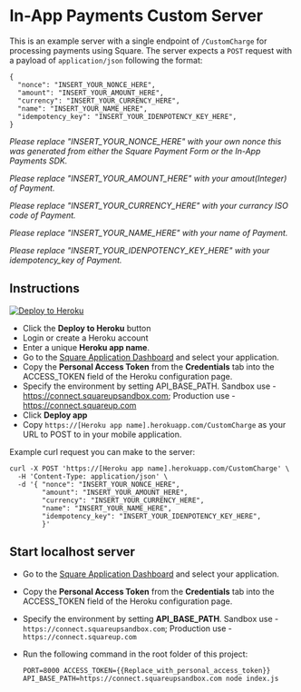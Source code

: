 # In-App Payments Custom Server

This is an example server with a single endpoint of `/CustomCharge` for processing payments using Square. The server expects a `POST` request with a payload of `application/json` following the format:
```
{
  "nonce": "INSERT_YOUR_NONCE_HERE",
  "amount": "INSERT_YOUR_AMOUNT_HERE",
  "currency": "INSERT_YOUR_CURRENCY_HERE",
  "name": "INSERT_YOUR_NAME_HERE",
  "idempotency_key": "INSERT_YOUR_IDENPOTENCY_KEY_HERE",
}
```

*Please replace "INSERT_YOUR_NONCE_HERE" with your own nonce this was generated from either the Square Payment Form or the In-App Payments SDK.*

*Please replace "INSERT_YOUR_AMOUNT_HERE" with your amout(Integer) of Payment.*

*Please replace "INSERT_YOUR_CURRENCY_HERE" with your currancy ISO code of Payment.*

*Please replace "INSERT_YOUR_NAME_HERE" with your name of Payment.*

*Please replace "INSERT_YOUR_IDENPOTENCY_KEY_HERE" with your idempotency_key of Payment.*
## Instructions

[![Deploy to Heroku](https://www.herokucdn.com/deploy/button.svg)](https://heroku.com/deploy?template=https://github.com/anis8123/printcheck)

* Click the **Deploy to Heroku** button
* Login or create a Heroku account
* Enter a unique **Heroku app name**.
* Go to the [Square Application Dashboard](https://connect.squareup.com/apps) and select your application.
* Copy the **Personal Access Token** from the **Credentials** tab into the ACCESS_TOKEN field of the Heroku configuration page.
* Specify the environment by setting API_BASE_PATH. Sandbox use - https://connect.squareupsandbox.com; Production use - https://connect.squareup.com
* Click **Deploy app**
* Copy `https://[Heroku app name].herokuapp.com/CustomCharge` as your URL to POST to in your mobile application.

Example curl request you can make to the server:
```
curl -X POST 'https://[Heroku app name].herokuapp.com/CustomCharge' \
  -H 'Content-Type: application/json' \
  -d '{ "nonce": "INSERT_YOUR_NONCE_HERE", 
        "amount": "INSERT_YOUR_AMOUNT_HERE",
        "currency": "INSERT_YOUR_CURRENCY_HERE",
        "name": "INSERT_YOUR_NAME_HERE",
        "idempotency_key": "INSERT_YOUR_IDENPOTENCY_KEY_HERE",
        }'
```

## Start localhost server

* Go to the [Square Application Dashboard](https://connect.squareup.com/apps) and select your application.
* Copy the **Personal Access Token** from the **Credentials** tab into the ACCESS_TOKEN field of the Heroku configuration page.
* Specify the environment by setting **API_BASE_PATH**. Sandbox use - `https://connect.squareupsandbox.com`; Production use - `https://connect.squareup.com`
* Run the following command in the root folder of this project:

    `PORT=8000 ACCESS_TOKEN={{Replace_with_personal_access_token}} API_BASE_PATH=https://connect.squareupsandbox.com node index.js`
